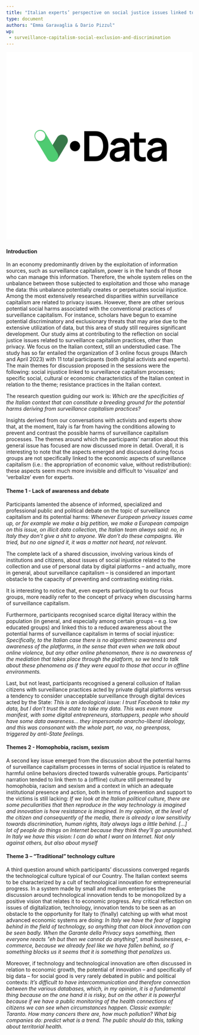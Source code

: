 ```yaml
---
title: "Italian experts’ perspective on social justice issues linked to surveillance capitalism practices"
type: document
authors: "Emma Garavaglia & Dario Pizzul"
wp:
 - surveillance-capitalism-social-exclusion-and-discrimination
---
```


![{title}](./image.png)

#### Introduction
In an economy predominantly driven by the exploitation of information sources, such as surveillance capitalism, power is in the hands of those who can manage this information. Therefore, the whole system relies on the unbalance between those subjected to exploitation and those who manage the data: this unbalance potentially creates or perpetuates social injustice.	 
Among the most extensively researched disparities within surveillance capitalism are related to privacy issues. However, there are other serious potential social harms associated with the conventional practices of surveillance capitalism. For instance, scholars have begun to examine potential discriminatory and exclusionary threats that may arise due to the extensive utilization of data, but this area of study still requires significant development.
Our study aims at contributing to the reflection on social justice issues related to surveillance capitalism practices, other than privacy. We focus on the Italian context, still an understudied case. The study has so far entailed the organization of 3 online focus groups (March and April 2023) with 11 total participants (both digital activists and experts). The main themes for discussion proposed in the sessions were the following: social injustice linked to surveillance capitalism processes; specific social, cultural or economic characteristics of the Italian context in relation to the theme; resistance practices in the Italian context.

The research question guiding our work is: *Which are the specificities of the Italian context that can constitute a breeding ground for the potential harms deriving from surveillance capitalism practices?*

Insights derived from our conversations with activists and experts show that, at the moment, Italy is far from having the conditions allowing to prevent and contrast the possible harms of surveillance capitalism processes. The themes around which the participants’ narration about this general issue has focused are now discussed more in detail.  Overall, it is interesting to note that the aspects emerged and discussed during focus groups are not specifically linked to the economic aspects of surveillance capitalism (i.e.: the appropriation of economic value, without redistribution): these aspects seem much more invisible and difficult to ‘visualize’ and ‘verbalize’ even for experts. 

#### Theme 1 - Lack of awareness and debate
Participants lamented the absence of informed, specialized and professional public and political debate on the topic of surveillance capitalism and its potential harms:
*Whenever European privacy issues came up, or for example we make a big petition, we make a European campaign on this issue, on illicit data collection, the Italian team always said: no, in Italy they don’t give a shit to anyone. We don’t do these campaigns. We tried, but no one signed it, it was a matter not heard, not relevant.*

The complete lack of a shared discussion, involving various kinds of institutions and citizens, about issues of social injustice related to the collection and use of personal data by digital platforms – and actually, more in general, about surveillance capitalism – is considered an important obstacle to the capacity of preventing and contrasting existing risks. 

It is interesting to notice that, even experts participating to our focus groups, more readily refer to the concept of privacy when discussing harms of surveillance capitalism.

Furthermore, participants recognised scarce digital literacy within the population (in general, and especially among certain groups – e.g. low educated groups) and linked this to a reduced awareness about the potential harms of surveillance capitalism in terms of social injustice:
*Specifically, to the Italian case there is no algorithmic awareness and awareness of the platforms, in the sense that even when we talk about online violence, but any other online phenomenon, there is no awareness of the mediation that takes place through the platform, so we tend to talk about these phenomena as if they were equal to those that occur in offline environments.*

Last, but not least, participants recognised a general collusion of Italian citizens with surveillance practices acted by private digital platforms versus a tendency to consider unacceptable surveillance through digital devices acted by the State:
*This is an ideological issue: I trust Facebook to take my data, but I don’t trust the state to take my data. This was even more manifest, with some digital entrepreneurs, startuppers, people who should have some data awareness... they impersonate anarcho-liberal ideology, and this was consonant with the whole part, no vax, no greenpass, triggered by anti-State feelings.*

#### Themes 2 - Homophobia, racism, sexism
A second key issue emerged from the discussion about the potential harms of surveillance capitalism processes in terms of social injustice is related to harmful online behaviors directed towards vulnerable groups. Participants’ narration tended to link them to a (offline) culture still permeated by homophobia, racism and sexism and a context in which an adequate institutional presence and action, both in terms of prevention and support to the victims is still lacking: 
*If we look at the Italian political culture, there are some peculiarities that then reproduce in the way technology is imagined and innovation is how resistance is imagined. In my opinion, at the level of the citizen and consequently of the media, there is already a low sensitivity towards discrimination, human rights, Italy always lags a little behind.*
*[…] lot of people do things on Internet because they think they’ll go unpunished. In Italy we have this vision: I can do what I want on Internet. Not only against others, but also about myself*

#### Theme 3 – “Traditional” technology culture
A third question around which participants’ discussions converged regards the technological culture typical of our Country. The Italian context seems to be characterized by a cult of technological innovation for entrepreneurial progress. In a system made by small and medium enterprises the discussion around technological innovation tends to be monopolized by a positive vision that relates it to economic progress. Any critical reflection on issues of digitalization, technology, innovation tends to be seen as an obstacle to the opportunity for Italy to (finally) catching up with what most advanced economic systems are doing:
*In Italy we have the fear of lagging behind in the field of technology, so anything that can block innovation can be seen badly. When the Garante della Privacy says something, then everyone reacts "eh but then we cannot do anything", small businesses, e-commerce, because we already feel like we have fallen behind, so if something blocks us it seems that it is something that penalizes us.*

Moreover, if technology and technological innovation are often discussed in relation to economic growth, the potential of innovation – and specifically of big data – for social good is very rarely debated in public and political contexts: 
*It’s difficult to have intercommunication and therefore connection between the various databases, which, in my opinion, it is a fundamental thing because on the one hand it is risky, but on the other it is powerful because if we have a public monitoring of the health connections of citizens we can see when circumstances happen. Classic example: Taranto. How many cancers there are, how much pollution? What big companies do: predict what is a trend. The public should do this, talking about territorial health.*
